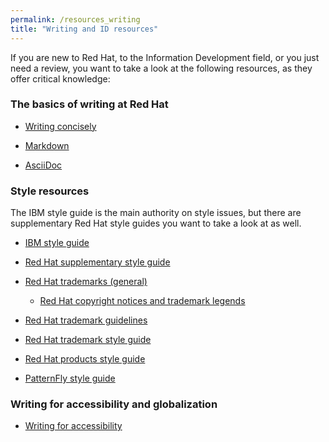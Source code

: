 ```yaml
---
permalink: /resources_writing
title: "Writing and ID resources"
---
```


If you are new to Red Hat, to the Information Development field, or you just need a review, you want to take a look at the following resources, as they offer critical knowledge:

### The basics of writing at Red Hat

- [Writing concisely](https://writingcenter.unc.edu/tips-and-tools/conciseness-handout/)

- [Markdown](https://www.markdownguide.org/getting-started/)

- [AsciiDoc](https://asciidoctor.org/docs/asciidoc-writers-guide/)

### Style resources

The IBM style guide is the main authority on style issues, but there are supplementary Red Hat style guides you want to take a look at as well.

- [IBM style guide](https://www.ibm.com/docs/en/ibm-style)

- [Red Hat supplementary style guide](https://redhat-documentation.github.io/supplementary-style-guide/)

- [Red Hat trademarks (general)](https://www.redhat.com/en/about/brand/standards/trademarks)

  - [Red Hat copyright notices and trademark legends](https://source.redhat.com/departments/legal/redhatintellectualproperty/trademarks/trademarks_and_domain_names_wiki/copyright_notices_and_trademark_legends)

- [Red Hat trademark guidelines](https://static.redhat.com/legacy/f/pdf/corp/RH-3573_284204_TM_Gd.pdf)

- [Red Hat trademark style guide](https://static.redhat.com/legacy/f/pdf/corp/trademark_usage.pdf)

- [Red Hat products style guide](https://docs.google.com/spreadsheets/d/1DLS_lS3VKidgZIvcLmLp9BoiqptkvqHWfe1D5FD2kfk/edit#gid=1375785039)

- [PatternFly style guide](https://www.patternfly.org/v4/ux-writing/about/)

### Writing for accessibility and globalization

- [Writing for accessibility](accessibility_main.md)
